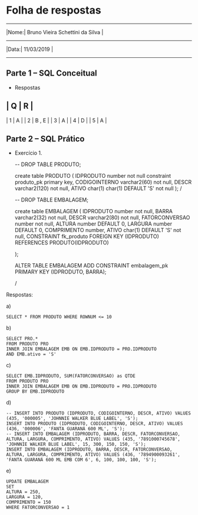 # Folha de respostas
________________________________________
|Nome:| Bruno Vieira Schettini da Silva | 
________________________________________
|Data:| 11/03/2019                      |
________________________________________

## Parte 1 – SQL Conceitual 

* Respostas 

| Q | R     |
------------
| 1 | A     |
| 2 | B , E |
| 3 | A     | 
| 4 | D     |
| 5 | A     |

## Parte 2 – SQL Prático

* Exercício 1.

    -- DROP TABLE PRODUTO;

    create table PRODUTO (
        IDPRODUTO number not null constraint produto_pk primary key,
        CODIGOINTERNO varchar2(60) not null,
        DESCR varchar2(120) not null,
        ATIVO char(1) char(1) DEFAULT 'S' not null
    );
    /


    -- DROP TABLE EMBALAGEM;

    create table EMBALAGEM (
        IDPRODUTO number not null,
        BARRA varchar2(32) not null,
        DESCR varchar2(80) not null,
        FATORCONVERSAO number not null,
        ALTURA number DEFAULT 0,
        LARGURA number DEFAULT 0,
        COMPRIMENTO number,
        ATIVO char(1) DEFAULT 'S' not null,
        CONSTRAINT fk_produto
        FOREIGN KEY (IDPRODUTO)
        REFERENCES PRODUTO(IDPRODUTO)
        
    );

    ALTER TABLE EMBALAGEM ADD CONSTRAINT embalagem_pk PRIMARY KEY (IDPRODUTO, BARRA);

    /

Respostas: 

a)

    SELECT * FROM PRODUTO WHERE ROWNUM <= 10
        
b) 

    SELECT PRO.* 
    FROM PRODUTO PRO
    INNER JOIN EMBALAGEM EMB ON EMB.IDPRODUTO = PRO.IDPRODUTO
    AND EMB.ativo = 'S'

c)     

    SELECT EMB.IDPRODUTO, SUM(FATORCONVERSAO) as QTDE
    FROM PRODUTO PRO
    INNER JOIN EMBALAGEM EMB ON EMB.IDPRODUTO = PRO.IDPRODUTO
    GROUP BY EMB.IDPRODUTO

d) 

    -- INSERT INTO PRODUTO (IDPRODUTO, CODIGOINTERNO, DESCR, ATIVO) VALUES (435, '000005', 'JOHNNIE WALKER BLUE LABEL', 'S');
    INSERT INTO PRODUTO (IDPRODUTO, CODIGOINTERNO, DESCR, ATIVO) VALUES (436, '000006', 'FANTA GUARANÁ 600 ML', 'S');
    -- INSERT INTO EMBALAGEM (IDPRODUTO, BARRA, DESCR, FATORCONVERSAO, ALTURA, LARGURA, COMPRIMENTO, ATIVO) VALUES (435, '7891000745678', 'JOHNNIE WALKER BLUE LABEL', 15, 300, 150, 150, 'S');
    INSERT INTO EMBALAGEM (IDPRODUTO, BARRA, DESCR, FATORCONVERSAO, ALTURA, LARGURA, COMPRIMENTO, ATIVO) VALUES (436, '7894900093261', 'FANTA GUARANÁ 600 ML EMB COM 6', 6, 100, 100, 100, 'S');

e)     

    UPDATE EMBALAGEM 
    SET 
    ALTURA = 250,
    LARGURA = 120,
    COMPRIMENTO = 150
    WHERE FATORCONVERSAO = 1

